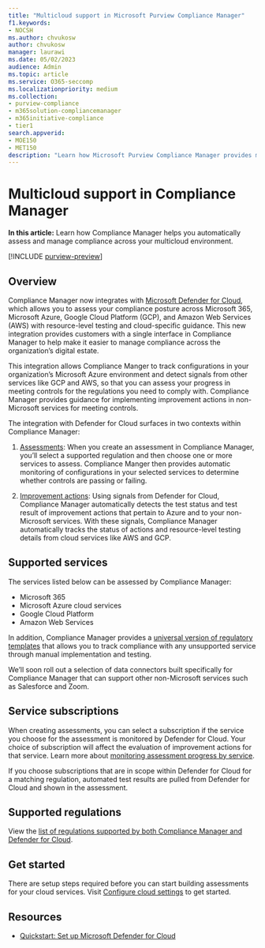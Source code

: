 ```yaml
---
title: "Multicloud support in Microsoft Purview Compliance Manager"
f1.keywords:
- NOCSH
ms.author: chvukosw
author: chvukosw
manager: laurawi
ms.date: 05/02/2023
audience: Admin
ms.topic: article
ms.service: O365-seccomp
ms.localizationpriority: medium
ms.collection:
- purview-compliance
- m365solution-compliancemanager
- m365initiative-compliance
- tier1
search.appverid:
- MOE150
- MET150
description: "Learn how Microsoft Purview Compliance Manager provides multicloud support so you can track and manage compliance for your organization's cloud services."
---
```


# Multicloud support in Compliance Manager

**In this article:** Learn how Compliance Manager helps you automatically assess and manage compliance across your multicloud environment.

[!INCLUDE [purview-preview](../includes/purview-preview.md)]

## Overview

Compliance Manager now integrates with [Microsoft Defender for Cloud](/azure/defender-for-cloud/defender-for-cloud-introduction), which allows you to assess your compliance posture across Microsoft 365, Microsoft Azure, Google Cloud Platform (GCP), and Amazon Web Services (AWS) with resource-level testing and cloud-specific guidance. This new integration provides customers with a single interface in Compliance Manager to help make it easier to manage compliance across the organization’s digital estate.

This integration allows Compliance Manger to track configurations in your organization’s Microsoft Azure environment and detect signals from other services like GCP and AWS, so that you can assess your progress in meeting controls for the regulations you need to comply with. Compliance Manager provides guidance for implementing improvement actions in non-Microsoft services for meeting controls.

The integration with Defender for Cloud surfaces in two contexts within Compliance Manager:

1. [Assessments](compliance-manager-assessments.md): When you create an assessment in Compliance Manager, you’ll select a supported regulation and then choose one or more services to assess. Compliance Manger then provides automatic monitoring of configurations in your selected services to determine whether controls are passing or failing.

1. [Improvement actions](compliance-manager-improvement-actions.md): Using signals from Defender for Cloud, Compliance Manager automatically detects the test status and test result of improvement actions that pertain to Azure and to your non-Microsoft services. With these signals, Compliance Manager automatically tracks the status of actions and resource-level testing details from cloud services like AWS and GCP.

## Supported services

The services listed below can be assessed by Compliance Manager:
- Microsoft 365
- Microsoft Azure cloud services
- Google Cloud Platform
- Amazon Web Services

In addition, Compliance Manager provides a [universal version of regulatory templates](compliance-manager-templates.md#regulations-overview) that allows you to track compliance with any unsupported service through manual implementation and testing.

We’ll soon roll out a selection of data connectors built specifically for Compliance Manager that can support other non-Microsoft services such as Salesforce and Zoom.

## Service subscriptions

When creating assessments, you can select a subscription if the service you choose for the assessment is monitored by Defender for Cloud. Your choice of subscription will affect the evaluation of improvement actions for that service. Learn more about [monitoring assessment progress by service](compliance-manager-assessments.md#assessment-progress-by-service).

If you choose subscriptions that are in scope within Defender for Cloud for a matching regulation, automated test results are pulled from Defender for Cloud and shown in the assessment.

## Supported regulations

View the [list of regulations supported by both Compliance Manager and Defender for Cloud](compliance-manager-cloud-settings.md#standards-supported-by-compliance-manager-and-defender-for-cloud).

## Get started

There are setup steps required before you can start building assessments for your cloud services. Visit [Configure cloud settings](compliance-manager-cloud-settings.md) to get started.

## Resources

- [Quickstart: Set up Microsoft Defender for Cloud](/azure/defender-for-cloud/get-started)